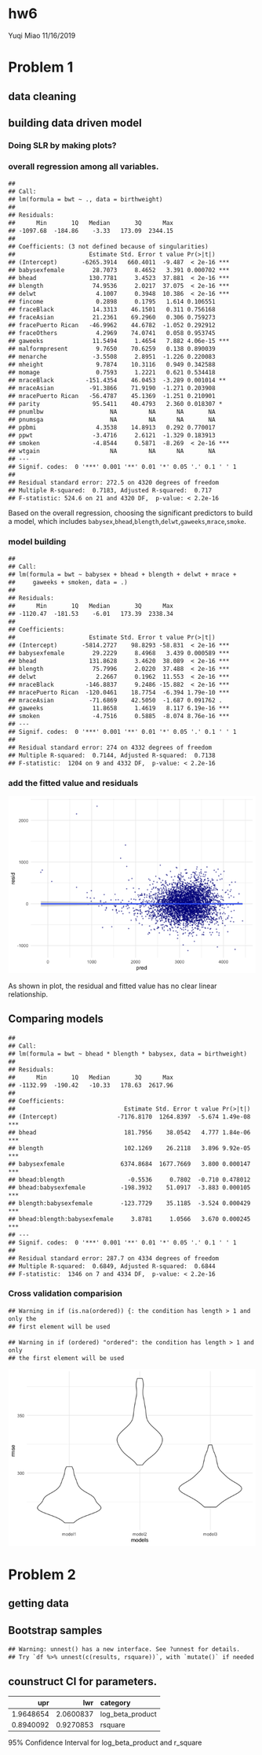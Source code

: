 hw6
================
Yuqi Miao
11/16/2019

# Problem 1

## data cleaning

## building data driven model

### Doing SLR by making plots?

### overall regression among all variables.

    ## 
    ## Call:
    ## lm(formula = bwt ~ ., data = birthweight)
    ## 
    ## Residuals:
    ##      Min       1Q   Median       3Q      Max 
    ## -1097.68  -184.86    -3.33   173.09  2344.15 
    ## 
    ## Coefficients: (3 not defined because of singularities)
    ##                     Estimate Std. Error t value Pr(>|t|)    
    ## (Intercept)       -6265.3914   660.4011  -9.487  < 2e-16 ***
    ## babysexfemale        28.7073     8.4652   3.391 0.000702 ***
    ## bhead               130.7781     3.4523  37.881  < 2e-16 ***
    ## blength              74.9536     2.0217  37.075  < 2e-16 ***
    ## delwt                 4.1007     0.3948  10.386  < 2e-16 ***
    ## fincome               0.2898     0.1795   1.614 0.106551    
    ## fraceBlack           14.3313    46.1501   0.311 0.756168    
    ## fraceAsian           21.2361    69.2960   0.306 0.759273    
    ## fracePuerto Rican   -46.9962    44.6782  -1.052 0.292912    
    ## fraceOthers           4.2969    74.0741   0.058 0.953745    
    ## gaweeks              11.5494     1.4654   7.882 4.06e-15 ***
    ## malformpresent        9.7650    70.6259   0.138 0.890039    
    ## menarche             -3.5508     2.8951  -1.226 0.220083    
    ## mheight               9.7874    10.3116   0.949 0.342588    
    ## momage                0.7593     1.2221   0.621 0.534418    
    ## mraceBlack         -151.4354    46.0453  -3.289 0.001014 ** 
    ## mraceAsian          -91.3866    71.9190  -1.271 0.203908    
    ## mracePuerto Rican   -56.4787    45.1369  -1.251 0.210901    
    ## parity               95.5411    40.4793   2.360 0.018307 *  
    ## pnumlbw                   NA         NA      NA       NA    
    ## pnumsga                   NA         NA      NA       NA    
    ## ppbmi                 4.3538    14.8913   0.292 0.770017    
    ## ppwt                 -3.4716     2.6121  -1.329 0.183913    
    ## smoken               -4.8544     0.5871  -8.269  < 2e-16 ***
    ## wtgain                    NA         NA      NA       NA    
    ## ---
    ## Signif. codes:  0 '***' 0.001 '**' 0.01 '*' 0.05 '.' 0.1 ' ' 1
    ## 
    ## Residual standard error: 272.5 on 4320 degrees of freedom
    ## Multiple R-squared:  0.7183, Adjusted R-squared:  0.717 
    ## F-statistic: 524.6 on 21 and 4320 DF,  p-value: < 2.2e-16

Based on the overall regression, choosing the significant predictors to
build a model, which includes
`babysex`,`bhead`,`blength`,`delwt`,`gaweeks`,`mrace`,`smoke`.

### model building

    ## 
    ## Call:
    ## lm(formula = bwt ~ babysex + bhead + blength + delwt + mrace + 
    ##     gaweeks + smoken, data = .)
    ## 
    ## Residuals:
    ##      Min       1Q   Median       3Q      Max 
    ## -1120.47  -181.53    -6.01   173.39  2338.34 
    ## 
    ## Coefficients:
    ##                     Estimate Std. Error t value Pr(>|t|)    
    ## (Intercept)       -5814.2727    98.8293 -58.831  < 2e-16 ***
    ## babysexfemale        29.2229     8.4968   3.439 0.000589 ***
    ## bhead               131.8628     3.4620  38.089  < 2e-16 ***
    ## blength              75.7996     2.0220  37.488  < 2e-16 ***
    ## delwt                 2.2667     0.1962  11.553  < 2e-16 ***
    ## mraceBlack         -146.8837     9.2486 -15.882  < 2e-16 ***
    ## mracePuerto Rican  -120.0461    18.7754  -6.394 1.79e-10 ***
    ## mraceAsian          -71.6869    42.5050  -1.687 0.091762 .  
    ## gaweeks              11.8658     1.4619   8.117 6.19e-16 ***
    ## smoken               -4.7516     0.5885  -8.074 8.76e-16 ***
    ## ---
    ## Signif. codes:  0 '***' 0.001 '**' 0.01 '*' 0.05 '.' 0.1 ' ' 1
    ## 
    ## Residual standard error: 274 on 4332 degrees of freedom
    ## Multiple R-squared:  0.7144, Adjusted R-squared:  0.7138 
    ## F-statistic:  1204 on 9 and 4332 DF,  p-value: < 2.2e-16

### add the fitted value and residuals

![](P8105_hw6_ym2771_files/figure-gfm/unnamed-chunk-6-1.png)<!-- -->

As shown in plot, the residual and fitted value has no clear linear
relationship.

## Comparing models

    ## 
    ## Call:
    ## lm(formula = bwt ~ bhead * blength * babysex, data = birthweight)
    ## 
    ## Residuals:
    ##      Min       1Q   Median       3Q      Max 
    ## -1132.99  -190.42   -10.33   178.63  2617.96 
    ## 
    ## Coefficients:
    ##                               Estimate Std. Error t value Pr(>|t|)    
    ## (Intercept)                 -7176.8170  1264.8397  -5.674 1.49e-08 ***
    ## bhead                         181.7956    38.0542   4.777 1.84e-06 ***
    ## blength                       102.1269    26.2118   3.896 9.92e-05 ***
    ## babysexfemale                6374.8684  1677.7669   3.800 0.000147 ***
    ## bhead:blength                  -0.5536     0.7802  -0.710 0.478012    
    ## bhead:babysexfemale          -198.3932    51.0917  -3.883 0.000105 ***
    ## blength:babysexfemale        -123.7729    35.1185  -3.524 0.000429 ***
    ## bhead:blength:babysexfemale     3.8781     1.0566   3.670 0.000245 ***
    ## ---
    ## Signif. codes:  0 '***' 0.001 '**' 0.01 '*' 0.05 '.' 0.1 ' ' 1
    ## 
    ## Residual standard error: 287.7 on 4334 degrees of freedom
    ## Multiple R-squared:  0.6849, Adjusted R-squared:  0.6844 
    ## F-statistic:  1346 on 7 and 4334 DF,  p-value: < 2.2e-16

### Cross validation comparision

    ## Warning in if (is.na(ordered)) {: the condition has length > 1 and only the
    ## first element will be used

    ## Warning in if (ordered) "ordered": the condition has length > 1 and only
    ## the first element will be used

![](P8105_hw6_ym2771_files/figure-gfm/unnamed-chunk-8-1.png)<!-- -->

# Problem 2

## getting data

## Bootstrap samples

    ## Warning: unnest() has a new interface. See ?unnest for details.
    ## Try `df %>% unnest(c(results, rsquare))`, with `mutate()` if needed

## counstruct CI for parameters.

|       upr |       lwr | category           |
| --------: | --------: | :----------------- |
| 1.9648654 | 2.0600837 | log\_beta\_product |
| 0.8940092 | 0.9270853 | rsquare            |

95% Confidence Interval for log\_beta\_product and r\_square
